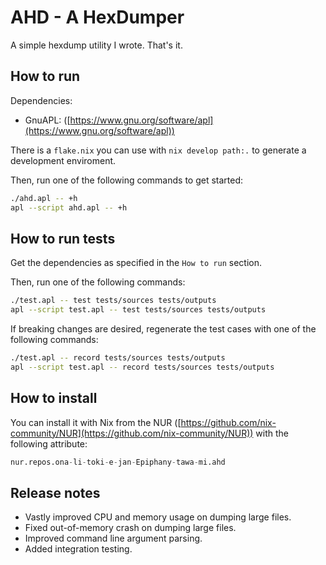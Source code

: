 # AHD - A HexDumper

A simple hexdump utility I wrote. That's it.

## How to run

Dependencies:

- GnuAPL: ([https://www.gnu.org/software/apl](https://www.gnu.org/software/apl))

There is a `flake.nix` you can use with `nix develop path:.` to generate a
development enviroment.

Then, run one of the following commands to get started:

```sh
./ahd.apl -- +h
apl --script ahd.apl -- +h
```

## How to run tests

Get the dependencies as specified in the `How to run` section.

Then, run one of the following commands:

```sh
./test.apl -- test tests/sources tests/outputs
apl --script test.apl -- test tests/sources tests/outputs
```

If breaking changes are desired, regenerate the test cases with one of the
following commands:

```sh
./test.apl -- record tests/sources tests/outputs
apl --script test.apl -- record tests/sources tests/outputs
```

## How to install

You can install it with Nix from the NUR ([https://github.com/nix-community/NUR](https://github.com/nix-community/NUR))
with the following attribute:

```nix
nur.repos.ona-li-toki-e-jan-Epiphany-tawa-mi.ahd
```

## Release notes

- Vastly improved CPU and memory usage on dumping large files.
- Fixed out-of-memory crash on dumping large files.
- Improved command line argument parsing.
- Added integration testing.
